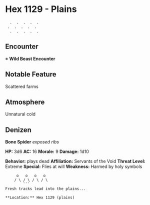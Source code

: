 # Hex 1129 - Plains
```
  .  .  .  .  .
 .  .  .  .  .
  .  .  .  .  .
```

## Encounter

※ **Wild Beast Encounter**

## Notable Feature

Scattered farms

## Atmosphere

Unnatural cold

## Denizen

**Bone Spider**
*exposed ribs*

**HP:** 3d6 **AC:** 16 **Morale:** 9
**Damage:** 1d10

**Behavior:** plays dead
**Affiliation:** Servants of the Void
**Threat Level:** Extreme
**Special:** Flies at will
**Weakness:** Harmed by holy symbols

```
     o   o   o   o
    / \ / \ / \ / \
        ```
Fresh tracks lead into the plains...

**Location:** Hex 1129 (plains)
